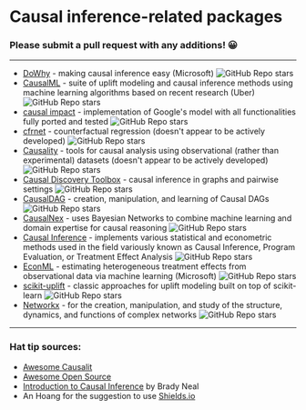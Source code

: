 
# Causal inference-related packages 

### Please submit a pull request with any additions! 😀
---

- [DoWhy](https://github.com/Microsoft/dowhy) - making causal inference easy (Microsoft) ![GitHub Repo stars](https://img.shields.io/github/stars/Microsoft/dowhy?style=social)  
- [CausalML](https://github.com/uber/causalml) - suite of uplift modeling and causal inference methods using machine learning algorithms based on recent research (Uber) ![GitHub Repo stars](https://img.shields.io/github/stars/uber/causalml?style=social)
- [causal impact](https://github.com/dafiti/causalimpact) - implementation of Google's model with all functionalities fully ported and tested ![GitHub Repo stars](https://img.shields.io/github/stars/dafiti/causalimpact?style=social)
- [cfrnet](https://github.com/clinicalml/cfrnet) - counterfactual regression (doesn't appear to be actively developed) ![GitHub Repo stars](https://img.shields.io/github/stars/clinicalml/cfrnet?style=social)
- [Causality](https://github.com/akelleh/causality) - tools for causal analysis using observational (rather than experimental) datasets (doesn't appear to be actively developed) ![GitHub Repo stars](https://img.shields.io/github/stars/akelleh/causality?style=social) 
- [Causal Discovery Toolbox](https://github.com/FenTechSolutions/CausalDiscoveryToolbox) - causal inference in graphs and pairwise settings ![GitHub Repo stars](https://img.shields.io/github/stars/FenTechSolutions/CausalDiscoveryToolbox?style=social)
- [CausalDAG](https://github.com/uhlerlab/causaldag) - creation, manipulation, and learning of Causal DAGs ![GitHub Repo stars](https://img.shields.io/github/stars/uhlerlab/causaldag?style=social) 
- [CausalNex](https://github.com/quantumblacklabs/causalnex) - uses Bayesian Networks to combine machine learning and domain expertise for causal reasoning ![GitHub Repo stars](https://img.shields.io/github/stars/quantumblacklabs/causalnex?style=social)
- [Causal Inference](https://github.com/laurencium/Causalinference) - implements various statistical and econometric methods used in the field variously known as Causal Inference, Program Evaluation, or Treatment Effect Analysis ![GitHub Repo stars](https://img.shields.io/github/stars/laurencium/Causalinference?style=social) 
- [EconML](https://github.com/microsoft/EconML) - estimating heterogeneous treatment effects from observational data via machine learning (Microsoft) ![GitHub Repo stars](https://img.shields.io/github/stars/microsoft/EconML?style=social)
- [scikit-uplift](https://github.com/maks-sh/scikit-uplift) - classic approaches for uplift modeling built on top of scikit-learn ![GitHub Repo stars](https://img.shields.io/github/stars/maks-sh/scikit-uplift?style=social)
- [Networkx](https://github.com/networkx/networkx) - for the creation, manipulation, and study of the structure, dynamics, and functions of complex networks ![GitHub Repo stars](https://img.shields.io/github/stars/networkx/networkx?style=social)

--- 
### Hat tip sources: 
- [Awesome Causalit](https://github.com/napsternxg/awesome-causality#tools)
- [Awesome Open Source](https://awesomeopensource.com/projects/causal-inference)
- [Introduction to Causal Inference](https://www.bradyneal.com/causal-inference-course) by Brady Neal
- An Hoang for the suggestion to use [Shields.io](https://shields.io/)

